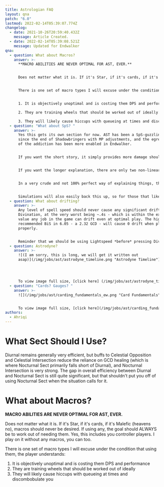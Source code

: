 ```yaml
---
title: Astrologian FAQ
layout: qna
patch: "6.0"
lastmod: 2022-02-14T05:39:07.774Z
changelog:
  - date: 2021-10-26T20:59:40.432Z
    message: Article Created.
  - date: 2022-02-14T05:39:08.521Z
    message: Updated for Endwalker
qna:
  - question: What about Macros?
    answer: >-
      **MACRO ABILITIES ARE NEVER OPTIMAL FOR AST, EVER.**


      Does not matter what it is. If it's Star, if it's cards, if it's Malefic (heavens no), macros should never be desired. If using any, the goal should ALWAYS be to work out of needing them. Yes, this includes you controller players. I play on it without any macros, you can too.


      There is one set of macro types I will excuse under the condition that using them, the player understands:


      1. It is objectively unoptimal and is costing them DPS and performance.

      2. They are training wheels that should be worked out of ideally.

      3. They will likely cause hiccups with queueing at times and discombobulate you.
  - question: "What about SpS? "
    answer: >-
      Yes this gets its own section for now. AST has been a SpS-guzzling job
      since the end of Shadowbringers with MP adjustments, and the egregiousness
      of the addiction has been more enabled in Endwalker.


      If you want the short story, it simply provides more damage should you never run out of MP/sacrifice other stats for Piety.


      If you want the longer explanation, there are only two non-linear stats in the game that grow at different rates from the linear-focused stats otherwise observed: Crit and SpS. Crit still provides the most damage as we are able to stack it more heavily as observed easily through simulations (more chances to crit + higher crit numbers stack together), so this choice is made easier. But why SpS?


      In a very crude and not 100% perfect way of explaining things, think about the term `DPS`. Damage per Second. Crit improves your DPS by increasing your `Damage` done in an interval of time. SpS improves your DPS by decreasing the `Second`s required to do a given amount of damage. 


      Simulations will also easily back this up, so for those that like concrete proof, the gear sheet will replicate these findings happily. This will be more thoroughly explained in the Advanced Guide once I finish writing that.
  - question: What about drifting?
    answer: >-
      Any level of spell speed should never cause any significant drift with
      Divination, at the very worst being ~.4s - which is within the expected
      value any job in the game can drift even at optimal play. The highest
      recommended BiS in 6.05 - a 2.32 GCD - will cause 0 drift when played
      properly. 


      Reminder that we should be using Lightspeed *before* pressing Divination, as our Dyne window opens up just before Div is supposed to be pressed. We have the entire window after an instant-cast GCD to press Divination. If it drifts significantly, this is either a matter of ping or player error.
  - question: Astrodyne?
    answer: >-
      ![(I am sorry, this is long, we will get it written out
      asap)](/img/jobs/ast/astrodyne_timeline.png "Astrodyne Timeline")




      To view image full size, [click here] (/img/jobs/ast/astrodyne_timeline.png).
  - question: "Cards? Gauges? "
    answer: >-
      ![](/img/jobs/ast/carding_fundamentals_ew.png "Card Fundamentals")


      To view image full size, [click here](/img/jobs/ast/carding_fundamentals_ew.png "Card Fundamentals").
authors:
  - Ahriqi
---
```

# What Sect Should I Use?

Diurnal remains generally very efficient, but buffs to Celestial Opposition and Celestial Intersection reduce the reliance on GCD healing (which is where Nocturnal Sect primarily falls short of Diurnal), and Nocturnal Intersection is very strong. The gap in overall efficiency between Diurnal and Nocturnal Sect is still quite significant, but that shouldn't put you off of using Nocturnal Sect when the situation calls for it.

# What about Macros?

**MACRO ABILITIES ARE NEVER OPTIMAL FOR AST, EVER.**

Does not matter what it is. If it's Star, if it's cards, if it's Malefic (heavens no), macros should never be desired. If using any, the goal should ALWAYS be to work out of needing them. Yes, this includes you controller players. I play on it without any macros, you can too.

There is one set of macro types I will excuse under the condition that using them, the player understands:

1. It is objectively unoptimal and is costing them DPS and performance
2. They are training wheels that should be worked out of ideally
3. They will likely cause hiccups with queueing at times and discombobulate you